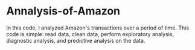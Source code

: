 # Annalysis-of-Amazon


In this code, I analyzed Amazon's transactions over a period of time. This code is simple: read data, clean data, perform exploratory analysis, diagnostic analysis, and predictive analysis on the data.
